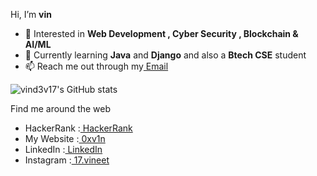 Hi, I’m <b>vin</b>
- 👀 Interested in <b>Web Development , Cyber Security , Blockchain & AI/ML</b>
- 🌱 Currently learning <b>Java</b> and <b>Django</b> and also a <b>Btech CSE</b> student
- 📫 Reach me out through my<a href="mailto:vind3v17@gmail.com"> Email </a>

![vind3v17's GitHub stats](https://github-readme-stats.vercel.app/api?username=vind3v17&theme=algolia&show_icons=true)

Find me around the web 
- HackerRank :<a href="https://www.hackerrank.com/"> HackerRank</a>
- My Website :<a href="http://vind3v17.xyz"> 0xv1n </a> 
- LinkedIn   :<a href="https://www.linkedin.com/in//"> LinkedIn</a> 
- Instagram  :<a href="https://www.instagram.com/17.vineet"> 17.vineet</a> 


<!---
vind3v17/vind3v17 is a special ✨ repository because its `README.md` (this file) appears on your GitHub profile.
You can click the Preview link to take a look at your changes.
--->


